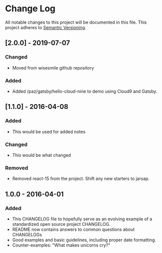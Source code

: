 # Change Log
All notable changes to this project will be documented in this file.
This project adheres to [Semantic Versioning](http://semver.org/).

## [2.0.0] - 2019-07-07
### Changed
- Moved from wisesmile github repository

### Added
- Added /paz/gatsby/hello-cloud-nine to demo using Cloud9 and Gatsby.

## [1.1.0] - 2016-04-08
### Added
- This would be used for added notes

### Changed
- This would be what changed

### Removed
- Removed react-15 from the project.  Shift any new starters to jarsap.

## 1.0.0 - 2016-04-01
### Added
- This CHANGELOG file to hopefully serve as an evolving example of a standardized open source project CHANGELOG.
- README now contains answers to common questions about CHANGELOGs
- Good examples and basic guidelines, including proper date formatting.
- Counter-examples: "What makes unicorns cry?"
